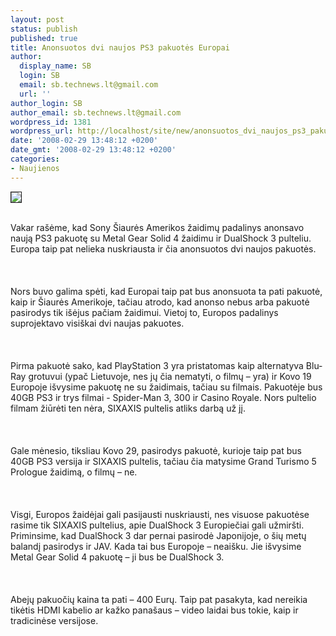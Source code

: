 ```yaml
---
layout: post
status: publish
published: true
title: Anonsuotos dvi naujos PS3 pakuotės Europai
author:
  display_name: SB
  login: SB
  email: sb.technews.lt@gmail.com
  url: ''
author_login: SB
author_email: sb.technews.lt@gmail.com
wordpress_id: 1381
wordpress_url: http://localhost/site/new/anonsuotos_dvi_naujos_ps3_pakuotes_europai/
date: '2008-02-29 13:48:12 +0200'
date_gmt: '2008-02-29 13:48:12 +0200'
categories:
- Naujienos
---
```

<div class="imgright"><img src="http://images.dailytech.com/nimage/7425_PackBR.jpg" border="1"></div>
<p><br>Vakar rašėme, kad Sony Šiaurės Amerikos žaidimų padalinys anonsavo naują PS3 pakuotę su Metal Gear Solid 4 žaidimu ir DualShock 3 pulteliu. Europa taip pat nelieka nuskriausta ir čia anonsuotos dvi naujos pakuotės.<br />
<br><br />
<br>Nors buvo galima spėti, kad Europai taip pat bus anonsuota ta pati pakuotė, kaip ir Šiaurės Amerikoje, tačiau atrodo, kad anonso nebus arba pakuotė pasirodys tik išėjus pačiam žaidimui. Vietoj to, Europos padalinys suprojektavo visiškai dvi naujas pakuotes.<br />
<br><br />
<br>Pirma pakuotė sako, kad PlayStation 3 yra pristatomas kaip alternatyva Blu-Ray grotuvui (ypač Lietuvoje, nes jų čia nematyti, o filmų – yra) ir Kovo 19 Europoje išvysime pakuotę ne su žaidimais, tačiau su filmais. Pakuotėje bus 40GB PS3 ir trys filmai - Spider-Man 3, 300 ir Casino Royale. Nors pultelio filmam žiūrėti ten nėra, SIXAXIS pultelis atliks darbą už jį.<br />
<br><br />
<br>Gale mėnesio, tiksliau Kovo 29, pasirodys pakuotė, kurioje taip pat bus 40GB PS3 versija ir SIXAXIS pultelis, tačiau čia matysime Grand Turismo 5 Prologue žaidimą, o filmų – ne.<br />
<br><br />
<br>Visgi, Europos žaidėjai gali pasijausti nuskriausti, nes visuose pakuotėse rasime tik SIXAXIS pultelius, apie DualShock 3 Europiečiai gali užmiršti. Priminsime, kad DualShock 3 dar pernai pasirodė Japonijoje, o šių metų balandį pasirodys ir JAV. Kada tai bus Europoje – neaišku. Jie išvysime Metal Gear Solid 4 pakuotę – ji bus be DualShock 3.<br />
<br><br />
<br>Abejų pakuočių kaina ta pati – 400 Eurų. Taip pat pasakyta, kad nereikia tikėtis HDMI kabelio ar kažko panašaus – video laidai bus tokie, kaip ir tradicinėse versijose.<br />
<br><br />
<br></p>
